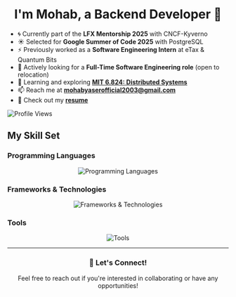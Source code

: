 # <div align="center">I'm Mohab, a Backend Developer 🚀</div>

- 🌀 Currently part of the **LFX Mentorship 2025** with CNCF-Kyverno  
- ☀️ Selected for **Google Summer of Code 2025** with PostgreSQL  
- ⚡ Previously worked as a **Software Engineering Intern** at eTax & Quantum Bits  
- 🤝 Actively looking for a **Full-Time Software Engineering role** (open to relocation)  
- 🌱 Learning and exploring **[MIT 6.824: Distributed Systems](https://www.youtube.com/playlist?list=PLrw6a1wE39_tb2fErI4-WkMbsvGQk9_UB)**  
- 📫 Reach me at **mohabyaserofficial2003@gmail.com**  
- 📢 Check out my [**resume**](https://drive.google.com/file/d/1XPV8ab7l5T3OnyRseQwZwncvXXWWdyLO/view?usp=sharing)  

![Profile Views](https://komarev.com/ghpvc/?username=Mohab96)

## My Skill Set

### Programming Languages
<div align="center">
<img src="https://skillicons.dev/icons?i=html,css,js,c,cpp,python" alt="Programming Languages" />
</div>

### Frameworks & Technologies
<div align="center">
<img src="https://skillicons.dev/icons?i=nodejs,django,react,docker,postgresql,redis" alt="Frameworks & Technologies" />
</div>

### Tools
<div align="center">
<img src="https://skillicons.dev/icons?i=git,linux,bash" alt="Tools" />
</div>

---

<div align="center">
<h3>💼 Let's Connect!</h3>
<p>Feel free to reach out if you're interested in collaborating or have any opportunities!</p>
</div>
